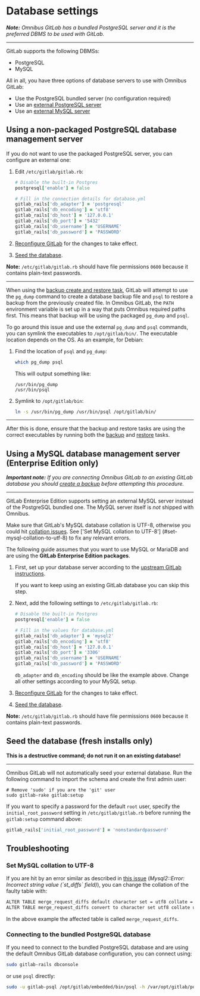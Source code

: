 # Database settings

_**Note:**
Omnibus GitLab has a bundled PostgreSQL server and it is the preferred DBMS to
be used with GitLab._

---

GitLab supports the following DBMSs:

- PostgreSQL
- MySQL

All in all, you have three options of database servers to use with Omnibus
GitLab:

- Use the PostgreSQL bundled server (no configuration required)
- Use an [external PostgreSQL server](#using-a-non-packaged-postgresql-database-management-server)
- Use an [external MySQL server](#using-a-mysql-database-management-server-enterprise-edition-only)

## Using a non-packaged PostgreSQL database management server

If you do not want to use the packaged PostgreSQL server, you can configure an
external one:

1.  Edit `/etc/gitlab/gitlab.rb`:

    ```ruby
    # Disable the built-in Postgres
    postgresql['enable'] = false

    # Fill in the connection details for database.yml
    gitlab_rails['db_adapter'] = 'postgresql'
    gitlab_rails['db_encoding'] = 'utf8'
    gitlab_rails['db_host'] = '127.0.0.1'
    gitlab_rails['db_port'] = '5432'
    gitlab_rails['db_username'] = 'USERNAME'
    gitlab_rails['db_password'] = 'PASSWORD'
    ```

1.  [Reconfigure GitLab][] for the changes to take effect.

1.  [Seed the database](#seed-the-database-fresh-installs-only).

**Note:**
`/etc/gitlab/gitlab.rb` should have file permissions `0600` because it contains
plain-text passwords.

---

When using the [backup create and restore task][rake-backup], GitLab will
attempt to use the `pg_dump` command to create a database backup file and `psql`
to restore a backup from the previously created file. In Omnibus GitLab, the
`PATH` environment variable is set up in a way that puts Omnibus required paths
first. This means that backup will be using the packaged `pg_dump` and `psql`.

To go around this issue and use the external `pg_dump` and `psql` commands, you
can symlink the executables to `/opt/gitlab/bin/`. The executable location
depends on the OS. As an example, for Debian:

1.  Find the location of `psql` and `pg_dump`:

    ```bash
    which pg_dump psql
    ```

    This will output something like:

    ```
    /usr/bin/pg_dump
    /usr/bin/psql
    ```

1.  Symlink to `/opt/gitlab/bin`:

    ```bash
    ln -s /usr/bin/pg_dump /usr/bin/psql /opt/gitlab/bin/
    ```
---

After this is done, ensure that the backup and restore tasks are using the
correct executables by running both the [backup][rake-backup] and
[restore][rake-restore] tasks.

## Using a MySQL database management server (Enterprise Edition only)

_**Important note:**
If you are connecting Omnibus GitLab to an existing GitLab database you should
[create a backup][rake-backup] before attempting this procedure._

---

GitLab Enterprise Edition supports setting an external MySQL server instead of
the PostgreSQL bundled one. The MySQL server itself is _not_ shipped with
Omnibus.

Make sure that GitLab's MySQL database collation is UTF-8, otherwise you could
hit [collation issues][ee-245]. See ['Set MySQL collation to UTF-8']
(#set-mysql-collation-to-utf-8) to fix any relevant errors.

The following guide assumes that you want to use MySQL or MariaDB and are using
the **GitLab Enterprise Edition packages**.

1.  First, set up your database server according to the [upstream GitLab
    instructions][mysql-install].

    If you want to keep using an existing GitLab database you can skip this step.

1.  Next, add the following settings to `/etc/gitlab/gitlab.rb`:

    ```ruby
    # Disable the built-in Postgres
    postgresql['enable'] = false

    # Fill in the values for database.yml
    gitlab_rails['db_adapter'] = 'mysql2'
    gitlab_rails['db_encoding'] = 'utf8'
    gitlab_rails['db_host'] = '127.0.0.1'
    gitlab_rails['db_port'] = '3306'
    gitlab_rails['db_username'] = 'USERNAME'
    gitlab_rails['db_password'] = 'PASSWORD'
    ```

    `db_adapter` and `db_encoding` should be like the example above. Change
    all other settings according to your MySQL setup.


1.  [Reconfigure GitLab][] for the changes to take effect.

1.  [Seed the database](#seed-the-database-fresh-installs-only).

**Note:**
`/etc/gitlab/gitlab.rb` should have file permissions `0600` because it contains
plain-text passwords.

## Seed the database (fresh installs only)

**This is a destructive command; do not run it on an existing database!**

---

Omnibus GitLab will not automatically seed your external database. Run the
following command to import the schema and create the first admin user:

```shell
# Remove 'sudo' if you are the 'git' user
sudo gitlab-rake gitlab:setup
```

If you want to specify a password for the default `root` user, specify the
`initial_root_password` setting in `/etc/gitlab/gitlab.rb` before running the
`gitlab:setup` command above:

```ruby
gitlab_rails['initial_root_password'] = 'nonstandardpassword'
```

## Troubleshooting

### Set MySQL collation to UTF-8

If you are hit by an error similar as described in [this issue][ee-245]
(_Mysql2::Error: Incorrect string value (\`st_diffs\` field)_), you
can change the collation of the faulty table with:

```bash
ALTER TABLE merge_request_diffs default character set = utf8 collate = utf8_unicode_ci;
ALTER TABLE merge_request_diffs convert to character set utf8 collate utf8_unicode_ci;
```

In the above example the affected table is called `merge_request_diffs`.

### Connecting to the bundled PostgreSQL database

If you need to connect to the bundled PostgreSQL database and are using the
default Omnibus GitLab database configuration, you can connect using:

```bash
sudo gitlab-rails dbconsole
```

or use `psql` directly:

```bash
sudo -u gitlab-psql /opt/gitlab/embedded/bin/psql -h /var/opt/gitlab/postgresql -d gitlabhq_production
```

[ee-245]: https://gitlab.com/gitlab-org/gitlab-ee/issues/245 "MySQL collation issue"
[rake-backup]: http://doc.gitlab.com/ce/raketasks/backup_restore.html#create-a-backup-of-the-gitlab-system "Backup raketask documentation"
[Reconfigure GitLab]: http://doc.gitlab.com/ce/administration/restart_gitlab.html#omnibus-gitlab-reconfigure "Reconfigure GitLab"
[rake-restore]: http://doc.gitlab.com/ce/raketasks/backup_restore.html#restore-a-previously-created-backup "Restore raketask documentation"
[mysql-install]: http://doc.gitlab.com/ce/install/installation.html#database "MySQL documentation"
